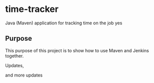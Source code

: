 # time-tracker
Java (Maven) application for tracking time on the job yes

## Purpose

This purpose of this project is to show how to use Maven and Jenkins together.

Updates, 

and more updates
